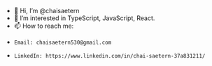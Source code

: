 - 👋 Hi, I’m @chaisaetern
- 👀 I’m interested in TypeScript, JavaScript, React.
- 📫 How to reach me:
-     Email: chaisaetern530@gmail.com
-     LinkedIn: https://www.linkedin.com/in/chai-saetern-37a831211/

<!---
chaisaetern/chaisaetern is a ✨ special ✨ repository because its `README.md` (this file) appears on your GitHub profile.
You can click the Preview link to take a look at your changes.
--->
